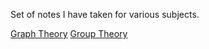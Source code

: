 
Set of notes I have taken for various subjects.

[Graph Theory](graph_theory/README.md)
[Group Theory](group_theory/README.md)
